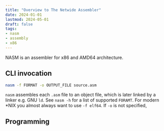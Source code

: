 ```yaml
---
title: "Overview to The Netwide Assembler"
date: 2024-01-01
lastmod: 2024-05-01
draft: false
tags:
- nasm
- assembly
- x86
---
```


NASM is an assembler for x86 and AMD64 architecture.

## CLI invocation

```sh
nasm -f FORMAT -o OUTPUT_FILE source.asm
```

`nasm` assembles each `.asm` file to an object file, which is later linked by a linker e.g. GNU `ld`.
See `nasm -h` for a list of supported `FORAMT`. For modern *NIX you almost always want to use `-f elf64`.
If `-o` is not specified,

## Programming

